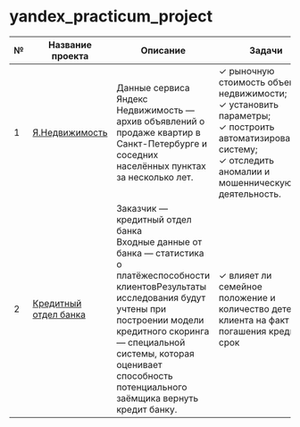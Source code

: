 # yandex_practicum_project


<div class="tg-wrap"><table id="tg-0uUQH">
<thead>
  <tr>
    <th>№</th>
    <th>Название проекта</th>
    <th>Описание</th>
    <th>Задачи</th>
  </tr>
</thead>
<tbody>
  <tr>
    <td>1</td>
    <td><a href="https://github.com/MikhailIurkus/yandex_practicum_project/blob/main/Iurkus_Mikhail_project__1_01.ipynb" target="_blank" rel="noopener noreferrer">Я.Недвижимость</a></td>
    <td>Данные сервиса Яндекс Недвижимость — архив объявлений о продаже квартир в Санкт-Петербурге и соседних населённых пунктах за несколько лет.</td>
    <td>✓ рыночную стоимость объектов недвижимости; <br>✓ установить параметры;<br>✓ построить автоматизированную систему; <br>✓ отследить аномалии и мошенническую деятельность.</td>
  </tr>
  <tr>
    <td>2</td>
    <td><a href="https://github.com/MikhailIurkus/yandex_practicum_project/blob/main/Iurkus_Mikhail_project_2_Bank.ipynb" target="_blank" rel="noopener noreferrer">Кредитный отдел банка</a></td>
    <td>Заказчик — кредитный отдел банка<br>Входные данные от банка — статистика о платёжеспособности клиентовРезультаты исследования будут учтены при построении модели кредитного скоринга — специальной системы, которая оценивает способность потенциального заёмщика вернуть кредит банку.<br></td>
    <td>✓ влияет ли семейное положение и количество детей клиента на факт погашения кредита в срок <br></td>
  </tr>
</tbody>
</table></div>
